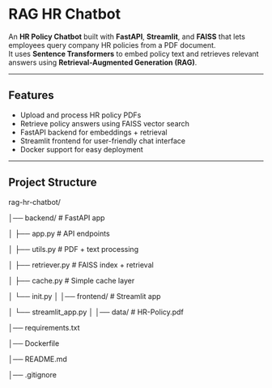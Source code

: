# RAG HR Chatbot

An **HR Policy Chatbot** built with **FastAPI**, **Streamlit**, and **FAISS** that lets employees query company HR policies from a PDF document.  
It uses **Sentence Transformers** to embed policy text and retrieves relevant answers using **Retrieval-Augmented Generation (RAG)**.

---

## Features
- Upload and process HR policy PDFs
- Retrieve policy answers using FAISS vector search
- FastAPI backend for embeddings + retrieval
- Streamlit frontend for user-friendly chat interface
- Docker support for easy deployment

---

## Project Structure

rag-hr-chatbot/

│── backend/ # FastAPI app

│ ├── app.py # API endpoints

│ ├── utils.py # PDF + text processing

│ ├── retriever.py # FAISS index + retrieval

│ ├── cache.py # Simple cache layer

│ └── init.py
│
│── frontend/ # Streamlit app

│ └── streamlit_app.py
│
│── data/ # HR-Policy.pdf 

│── requirements.txt

│── Dockerfile

│── README.md

│── .gitignore

